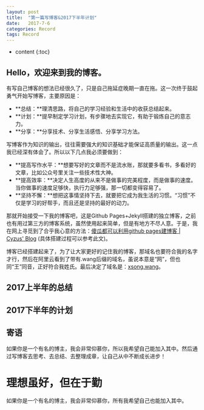 ```yaml
---
layout: post
title:  "第一篇写博客&2017下半年计划"
date:   2017-7-6
categories: Record
tags: Record
---
```

* content
{:toc}

## Hello，欢迎来到我的博客。

有写自己博客的想法已经很久了，只是自己拖延症晚期一直在拖。这一次终于鼓起勇气开始写博客，主要原因是： 

- **总结：**理清思路，将自己的学习经验和生活中的收获总结起来。
- **计划：**提早制定学习计划，有步骤地去实现它，有助于锻炼自己的意志力。
- **分享：**分享技术、分享生活感悟、分享学习方法。



写博客作为知识的输出，往往需要强大的知识基础才能保证高质量的输出。这一点我已经深有体会了。所以以下几点我必须要做到：

- **提高写作水平：**想要写好的文章而不是流水账，那就要多看书，多看好的文章，比如公众号里关注一些技术性大神。
- **提高效率：**决定人生高度的从来不是做事的完美程度，而是做事的速度。当你做事的速度足够快，执行力足够强，那一切都变得容易了。
- **坚持不懈：**想把这事情坚持下去，就要把它成为我生活的习惯。“习惯”不仅是学习的好帮手，而且还是坚持的最好的动力。


那就开始接受一下我的博客吧，这是Github Pages+Jekyll搭建的独立博客，之前也有用过第三方的博客系统，虽然使用起来简单，但是有地方不尽人意。于是，我在网上寻觅到了合乎我心意的方法：[傻瓜都可以利用github pages建博客 | Cyzus' Blog]( http://cyzus.github.io/2015/06/21/github-build-blog/)
(具体搭建过程可以参考此文)。


博客已经搭建起来了，为了让大家更好的记住我的博客，那域名也要符合我的名字才行，然后在阿里云看到了带有.wang后缀的域名，虽说本意是“网”，但也同“王”同音，正好符合我姓氏。最后决定了域名是：[xsong.wang](xsong.wang)。



## 2017上半年的总结

## 2017下半年的计划

## 寄语










如果你是一个有名的博主，我会非常仰慕你，所以我希望自己能加入其中。然后通过写博客去思考、去总结、去整理成章，让自己从中不断成长进步！

理想虽好，但在于勤
=======
如果你是一个有名的博主，我会非常仰慕你，所有我希望自己也能加入其中。













